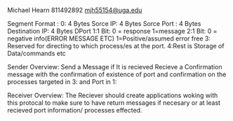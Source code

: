 Michael Hearn 811492892
mjh55154@uga.edu

Segment Format :
0: 4 Bytes Sorce IP: 4 Bytes Sorce Port : 4 Bytes Destination IP: 4 Bytes DPort 
1:1 Bit: 0 = response 1=message
2:1 Bit: 0 = negative info(ERROR MESSAGE ETC) 1=Positive/assumed error free
3: Reserved for directing to which process/es at the port.
4:Rest is Storage of Data/commands etc 

Sender Overview:
Send a Message if It is recieved Recieve a Confirmation message with the confirmation
of existence of port and confirmation on the processes targeted in 3: and Port in 1:

Receiver Overview:
The Reciever should create applications woking with this protocal to make sure 
to have return messages if necesary or at least recieved port information/ 
processes effected.
